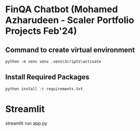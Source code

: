 # FinQA Chatbot (Mohamed Azharudeen - Scaler Portfolio Projects Feb'24)

## Command to create virtual environment

    python -m venv venv .venv\Scripts\activate
    
## Install Required Packages

    python install -r requirements.txt

# [](https://github.com/azharlabs/finqa-chatbot#streamlit)Streamlit

streamlit run app.py

